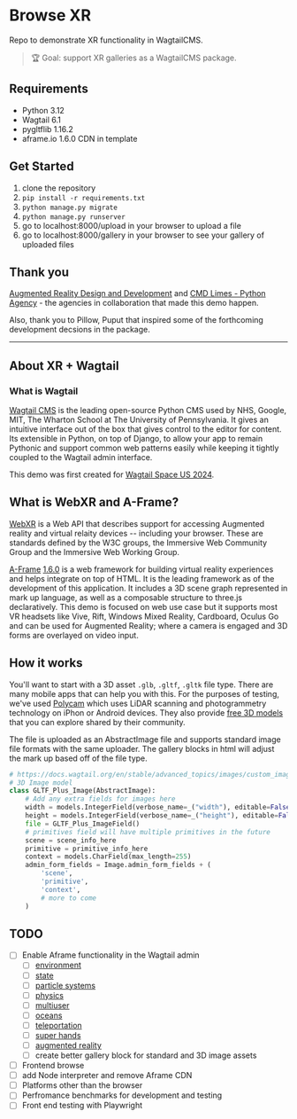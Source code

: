 # Browse XR

Repo to demonstrate XR functionality in WagtailCMS. 

> 🏆 Goal: support XR galleries as a WagtailCMS package.

## Requirements
- Python 3.12
- Wagtail 6.1
- pygltflib 1.16.2
- aframe.io 1.6.0 CDN in template

## Get Started
1. clone the repository
2. `pip install -r requirements.txt`
3. `python manage.py migrate`
4. `python manage.py runserver`
5. go to localhost:8000/upload in your browser to upload a file
6. go to localhost:8000/gallery in your browser to see your gallery of uploaded files

## Thank you
[Augmented Reality Design and Development](https://ardd.tech) and [CMD Limes - Python Agency](https://cmdlimes.com) - the agencies in collaboration that made this demo happen.

Also, thank you to Pillow, Puput that inspired some of the forthcoming development decsions in the package.

-----
## About XR + Wagtail

### What is Wagtail
[Wagtail CMS](https://wagtail.org) is the leading open-source Python CMS used by NHS, Google, MIT, The Wharton School at The University of Pennsylvania. It gives an intuitive interface out of the box that gives control to the editor for content. Its extensible in Python, on top of Django, to allow your app to remain Pythonic and support common web patterns easily while keeping it tightly coupled to the Wagtail admin interface.

This demo was first created for [Wagtail Space US 2024]().

## What is WebXR and A-Frame?
[WebXR](https://developer.mozilla.org/en-US/docs/Web/API/WebXR_Device_API/Fundamentals) is a Web API that describes support for accessing Augmented reality and virtual relaity devices -- including your browser. These are standards defined by the W3C groups, the Immersive Web Community Group and the Immersive Web Working Group. 

[A-Frame](https://aframe.io/) [1.6.0](https://aframe.io/docs/1.6.0/) is a web framework for building virtual reality experiences and helps integrate on top of HTML. It is the leading framework as of the development of this application. It includes a 3D scene graph represented in mark up language, as well as a composable structure to three.js declaratively. This demo is focused on web use case but it supports most VR headsets like Vive, Rift, Windows Mixed Reality, Cardboard, Oculus Go and can be used for Augmented Reality; where a camera is engaged and 3D forms are overlayed on video input. 

## How it works
You'll want to start with a 3D asset `.glb`, `.gltf`, `.gltk` file type. There are many mobile apps that can help you with this. For the purposes of testing, we've used [Polycam](https://poly.cam/) which uses LiDAR scanning and photogrammetry technology on iPhon or Android devices. They also provide [free 3D models](https://poly.cam/explore) that you can explore shared by their community.

The file is uploaded as an AbstractImage file and supports standard image file formats with the same uploader. The gallery blocks in html will adjust the mark up based off of the file type.

```python models.py
# https://docs.wagtail.org/en/stable/advanced_topics/images/custom_image_model.html
# 3D Image model
class GLTF_Plus_Image(AbstractImage):
    # Add any extra fields for images here
    width = models.IntegerField(verbose_name=_("width"), editable=False, default=1024)
    height = models.IntegerField(verbose_name=_("height"), editable=False, default=1024)
    file = GLTF_Plus_ImageField()
    # primitives field will have multiple primitives in the future 
    scene = scene_info_here
    primitive = primitive_info_here
    context = models.CharField(max_length=255)
    admin_form_fields = Image.admin_form_fields + (
        'scene',
        'primitive',
        'context',
        # more to come
    )
```


## TODO

- [ ] Enable Aframe functionality in the Wagtail admin
    - [ ] [environment](https://github.com/supermedium/aframe-environment-component)
    - [ ] [state](https://npmjs.com/package/aframe-state-component)
    - [ ] [particle systems](https://github.com/IdeaSpaceVR/aframe-particle-system-component)
    - [ ] [physics](https://github.com/n5ro/aframe-physics-system)
    - [ ] [multiuser](https://github.com/networked-aframe/networked-aframe)
    - [ ] [oceans](https://github.com/n5ro/aframe-extras/tree/master/src/primitives)
    - [ ] [teleportation](https://github.com/fernandojsg/aframe-teleport-controls)
    - [ ] [super hands](https://github.com/wmurphyrd/aframe-super-hands-component)
    - [ ] [augmented reality](https://github.com/jeromeetienne/AR.js#augmented-reality-for-the-web-in-less-than-10-lines-of-html)
    - [ ] create better gallery block for standard and 3D image assets
- [ ] Frontend browse
- [ ] add Node interpreter and remove Aframe CDN
- [ ] Platforms other than the browser
- [ ] Perfromance benchmarks for development and testing
- [ ] Front end testing with Playwright

